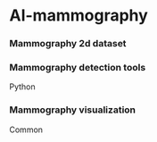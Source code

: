 # AI-mammography

### Mammography 2d dataset

### Mammography detection tools
Python

### Mammography visualization 
Common

